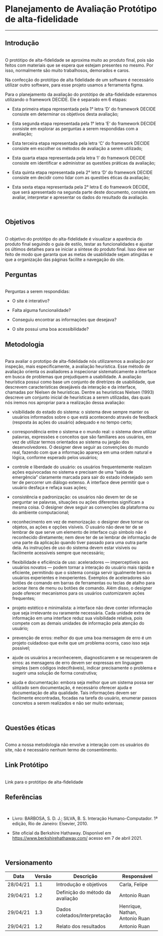 # Planejamento de Avaliação Protótipo de alta-fidelidade

-------------------------------------------------
## Introdução

<br>
O protótipo de alta-fidelidade se aproxima muito ao produto final, pois são feitos com materiais que se espera que estejam presentes no mesmo. Por isso, normalmente são muito trabalhosos, demorados e caros.  

Na confecção do protótipo de alta fidelidade de um software é necessário utilizar outro software, para esse projeto usamos a ferramenta figma.

Para o planejamento da avaliação do protótipo de alta-fidelidade estaremos utilizando o framework DECIDE. Ele é separado em 6 etapas:

* Esta primeira etapa representada pela 1° letra ‘D’ do framework DECIDE consiste em determinar os objetivos desta avaliação;

* Esta segunda etapa representada pela 1° letra ‘E‘ do framework DECIDE consiste em explorar as perguntas a serem respondidas com a avaliação;

* Esta terceira etapa representada pela letra ‘C’ do framework DECIDE consiste em escolher os métodos de avaliação a serem utilizado;

* Esta quarta etapa representada pela letra ‘I’ do framework DECIDE consiste em identificar e administrar as questões práticas da avaliação;

* Esta quinta etapa representada pela 2° letra ‘D’ do framework DECIDE consiste em decidir como lidar com as questões éticas da avaliação;

* Esta sexta etapa representada pela 2° letra E do framework DECIDE, que será apresentado na segunda parte deste documento, consiste em avaliar, interpretar e apresentar os dados do resultado da avaliação.
<br>

## Objetivos

<br>
O objetivo do protótipo do alta-fidelidade é visualizar a aparência do produto final seguindo o guia de estilo, testar as funcionalidades e ajustar os últimos detalhes para se iniciar a síntese do produto final.  Isso deve ser feito de modo que garanta que as metas de usabilidade sejam atingidas e que a organização das páginas facilite a navegação do site.
<br>

## Perguntas

<br>
Perguntas a serem respondidas:

* O site é interativo?

* Falta alguma funcionalidade?

* Conseguiu encontrar as informações que desejava?

* O site possui uma boa acessibilidade?

## Metodologia

<br>
Para avaliar o prototipo de alta-fidelidade nós utilizaremos a avaliação por inspeção, mais especificamente, a avaliação heurística. Esse método de avaliação orienta os avaliadores a inspecionar sistematicamente a interface em busca de problemas que prejudiquem a usabilidade.  A avaliação heurística possui como base um conjunto de diretrizes de usabilidade, que descrevem características desejáveis da interação e da interface, chamadas por Nielsen de heurísticas. Dentre as heurísticas Nielsen (1993) descreve um conjunto inicial de heurísticas a serem utilizadas, das quais nós iremos nos apropriar para a realização dessa avaliação:

* visibilidade do estado do sistema: o sistema deve sempre manter os usuários informados sobre o que está acontecendo através de feedback (resposta às ações do usuário) adequado e no tempo certo;

* correspondência entre o sistema e o mundo real: o sistema deve utilizar palavras, expressões e conceitos que são familiares aos usuários, em vez de utilizar termos orientados ao sistema ou jargão dos desenvolvedores. O designer deve seguir as convenções do mundo real, fazendo com que a informação apareça em uma ordem natural e lógica, conforme esperado pelos usuários;

* controle e liberdade do usuário: os usuários frequentemente realizam ações equivocadas no sistema e precisam de uma “saída de emergência” claramente marcada para sair do estado indesejado sem ter de percorrer um diálogo extenso. A interface deve permitir que o usuário desfaça e refaça suas ações;

* consistência e padronização: os usuários não devem ter de se perguntar se palavras, situações ou ações diferentes significam a mesma coisa. O designer deve seguir as convenções da plataforma ou do ambiente computacional;

* reconhecimento em vez de memorização: o designer deve tornar os objetos, as ações e opções visíveis. O usuário não deve ter de se lembrar de que serve um elemento de interface cujo símbolo não é reconhecido diretamente; nem deve ter de se lembrar de informação de uma parte da aplicação quando tiver passado para uma outra parte dela. As instruções de uso do sistema devem estar visíveis ou facilmente acessíveis sempre que necessário;

* flexibilidade e eficiência de uso: aceleradores — imperceptíveis aos usuários novatos — podem tornar a interação do usuário mais rápida e eficiente, permitindo que o sistema consiga servir igualmente bem os usuários experientes e inexperientes. Exemplos de aceleradores são botões de comando em barras de ferramentas ou teclas de atalho para acionar itens de menu ou botões de comando. Além disso, o designer pode oferecer mecanismos para os usuários customizarem ações frequentes;

* projeto estético e minimalista: a interface não deve conter informação que seja irrelevante ou raramente necessária. Cada unidade extra de informação em uma interface reduz sua visibilidade relativa, pois compete com as demais unidades de informação pela atenção do usuário;

* prevenção de erros: melhor do que uma boa mensagem de erro é um projeto cuidadoso que evite que um problema ocorra, caso isso seja possível;

* ajude os usuários a reconhecerem, diagnosticarem e se recuperarem de erros: as mensagens de erro devem ser expressas em linguagem simples (sem códigos indecifráveis), indicar precisamente o problema e sugerir uma solução de forma construtiva;

* ajuda e documentação: embora seja melhor que um sistema possa ser utilizado sem documentação, é necessário oferecer ajuda e documentação de alta qualidade. Tais informações devem ser facilmente encontradas, focadas na tarefa do usuário, enumerar passos concretos a serem realizados e não ser muito extensas;
<br>

## Questões éticas

<br>
Como a nossa metodologia não envolve a interação com os usuários do site, não é necessário nenhum termo de consentimento.
<br>

## Link Protótipo

<br>
Link para o protótipo de alta-fidelidade <https://www.figma.com/file/5RDux2fARYG28lpOlWR7FS/Site_BerkshireHatahway?node-id=0%3A1>
<br>

## Referências
<br>

* Livro: BARBOSA, S. D. J.; SILVA, B. S. Interação Humano-Computador. 1ª edição, Rio de Janeiro: Elsevier, 2010.

* Site oficial da Berkshire Hathaway. Disponível em <https://www.berkshirehathaway.com/> acesso em 7 de abril 2021.
<br>

## Versionamento

Data     |     Versão                  |              Descrição                 | Responsável
-------- |          --------           |              -------------             | --------
28/04/21 |   1.1                       | Introdução e objetivos                 |  Carla, Felipe
29/04/21 |   1.2                       | Definição do método da avaliação       | Antonio Ruan
29/04/21 |   1.3                       | Dados coletados/Interpretação          | Henrique, Nathan, Antonio Ruan
29/04/21 |   1.2                       | Relato dos resultados                  | Antonio Ruan
